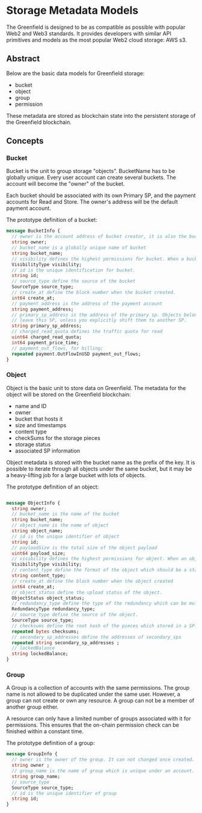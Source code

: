 # Storage Metadata Models

The Greenfield is designed to be as compatible as possible with popular Web2 and Web3 standards.
It provides developers with similar API primitives and models as the most popular Web2 cloud storage: AWS s3.

## Abstract
Below are the basic data models for Greenfield storage:

- bucket
- object
- group
- permission

These metadata are stored as blockchain state into the persistent storage of the Greenfield blockchain.

## Concepts

### Bucket

Bucket is the unit to group storage "objects". BucketName has to be globally unique. Every user account can create several
buckets. The account will become the "owner" of the bucket.

Each bucket should be associated with its own Primary SP, and the payment accounts for Read and Store. The owner's
address will be the default payment account.

The prototype definition of a bucket:

```protobuf
message BucketInfo {
  // owner is the account address of bucket creator, it is also the bucket owner.
  string owner;
  // bucket_name is a globally unique name of bucket
  string bucket_name;
  // visibility defines the highest permissions for bucket. When a bucket is public, everyone can get the object under it.
  VisibilityType visibility;
  // id is the unique identification for bucket.
  string id;
  // source_type define the source of the bucket
  SourceType source_type;
  // create_at define the block number when the bucket created.
  int64 create_at;
  // payment_address is the address of the payment account
  string payment_address;
  // primary_sp_address is the address of the primary sp. Objects belongs to this bucket will never
  // leave this SP, unless you explicitly shift them to another SP.
  string primary_sp_address;
  // charged_read_quota defines the traffic quota for read
  uint64 charged_read_quota;
  int64 payment_price_time;
  // payment_out_flows, for billing;
  repeated payment.OutFlowInUSD payment_out_flows;
}
```

### Object

Object is the basic unit to store data on Greenfield. The metadata for the object will be stored on the Greenfield
blockchain:

- name and ID
- owner
- bucket that hosts it
- size and timestamps
- content type
- checkSums for the storage pieces
- storage status
- associated SP information

Object metadata is stored with the bucket name as the prefix of the key. It is possible to iterate through all
objects under the same bucket, but it may be a heavy-lifting job for a large bucket with lots of objects.

The prototype definition of an object:

```protobuf

message ObjectInfo {
  string owner;
  // bucket_name is the name of the bucket
  string bucket_name;
  // object_name is the name of object
  string object_name;
  // id is the unique identifier of object
  string id;
  // payloadSize is the total size of the object payload
  uint64 payload_size;
  // visibility defines the highest permissions for object. When an object is public, everyone can access it.
  VisibilityType visibility;
  // content_type define the format of the object which should be a standard MIME type.
  string content_type;
  // create_at define the block number when the object created
  int64 create_at;
  // object_status define the upload status of the object.
  ObjectStatus object_status;
  // redundancy_type define the type of the redundancy which can be multi-replication or EC.
  RedundancyType redundancy_type;
  // source_type define the source of the object.
  SourceType source_type;
  // checksums define the root hash of the pieces which stored in a SP.
  repeated bytes checksums;
  // secondary_sp_addresses define the addresses of secondary_sps
  repeated string secondary_sp_addresses ;
  // lockedBalance
  string lockedBalance;
}
```

### Group

A Group is a collection of accounts with the same permissions. The group name is not allowed to be duplicated under the
same user. However, a group can not create or own any resource. A group can not be a member of another group either.

A resource can only have a limited number of groups associated with it for permissions. This ensures that the on-chain
permission check can be finished within a constant time.

The prototype definition of a group:

```protobuf
message GroupInfo {
  // owner is the owner of the group. It can not changed once created.
  string owner ;
  // group_name is the name of group which is unique under an account.
  string group_name;
  // source_type
  SourceType source_type;
  // id is the unique identifier of group
  string id;
}
```
